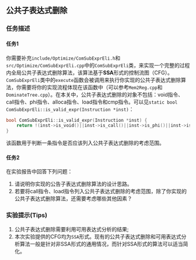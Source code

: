 ## 公共子表达式删除

### 任务描述

#### 任务1

你需要补充`include/Optimize/ComSubExprEli.h`和`src/Optimize/ComSubExprEli.cpp`中的`ComSubExprEli`类，来实现一个完整的过程内全局公共子表达式删除算法，该算法基于**SSA**形式的控制流图（CFG）。`ComSubExprEli`类中的`execute`函数会被调用来执行你实现的公共子表达式删除算法，你需要将你的实现流程体现在该函数中（可以参考`Mem2Reg.cpp`和`DominateTree.cpp`）。在本关中，公共子表达式删除的对象不包括：void指令、call指令、phi指令、alloca指令、load指令和cmp指令。可以见`static bool ComSubExprEli::is_valid_expr(Instruction *inst)`：

```cpp
bool ComSubExprEli::is_valid_expr(Instruction *inst) {
    return !(inst->is_void()||inst->is_call()||inst->is_phi()||inst->is_alloca()||inst->is_load()||inst->is_cmp());
}
```
该函数用于判断一条指令是否应该列入公共子表达式删除的考虑范围。

#### 任务2

在实验报告中回答下列问题：
1. 请说明你实现的公告子表达式删除算法的设计思路。
2. 若要将call指令、load指令列入公共子表达式删除的考虑范围，除了你实现的公共子表达式删除算法，还需要考虑哪些其他因素？

### 实验提示(Tips)

1. 公共子表达式删除需要利用可用表达式分析的结果;
2. 本次实验提供的CFG均为`SSA`形式。现有的公共子表达式删除和可用表达式分析算法一般是针对非SSA形式的通用情况，而针对SSA形式的算法可以适当简化。
